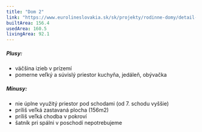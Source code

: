 ```yaml
---
title: "Dom 2"
link: "https://www.eurolineslovakia.sk/sk/projekty/rodinne-domy/detail-domu/RD-Bungalov-1872"
builtArea: 156.4
usedArea: 160.5
livingArea: 92.1
---
```


##### Plusy:
* väčšina izieb v prízemí
* pomerne veľký a súvislý priestor kuchyňa, jedáleň, obývačka

##### Mínusy:
* nie úplne využitý priestor pod schodami (od 7. schodu vyššie)
* príliš veľká zastavaná plocha (156m2)
* príliš veľká chodba v pokroví
* šatník pri spálni v poschodí nepotrebujeme
